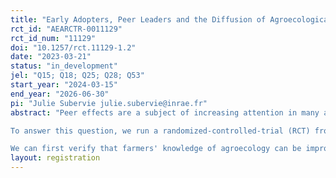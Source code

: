 ```yaml
---
title: "Early Adopters, Peer Leaders and the Diffusion of Agroecological Knowledge"
rct_id: "AEARCTR-0011129"
rct_id_num: "11129"
doi: "10.1257/rct.11129-1.2"
date: "2023-03-21"
status: "in_development"
jel: "Q15; Q18; Q25; Q28; Q53"
start_year: "2024-03-15"
end_year: "2026-06-30"
pi: "Julie Subervie julie.subervie@inrae.fr"
abstract: "Peer effects are a subject of increasing attention in many areas of economics research. Influence from peers can indeed generate social multiplier effects, whereby an initial investment targeting one small group can lead to larger changes, since individuals close to the target group tend to imitate them and learn from their experience. When it comes to the green transition in agriculture, the diffusion of new knowledge through peers could play a crucial role in promoting the adoption of agroecological practices. However, the conditions for successful peer learning in this context are still poorly understood. In particular, it is unknown whether the profile of the first individuals in peer groups to receive information affects its diffusion to other peers.
To answer this question, we run a randomized-controlled-trial (RCT) from a large sample of voluntary French farmers, where individuals are randomly assigned to peer groups and receive informative content for 18 months through a digital platform. Only one farmer per peer group receives the information directly, serving as the injection point of the group. Treatment varies depending on the profile of the designated injection point, which is either chosen randomly among early adopters of agroecological practices (Treatment~A) or among ordinary peers (Treatment~B). Farmers assigned to the control arm are also placed in peer groups but they receive no specific information on innovative practices (Treatment~C).
We can first verify that farmers' knowledge of agroecology can be improved by injecting informative content using a digital platform. In addition, we can measure the sharing of information between peers and test the hypothesis that receiving second-hand information can improve knowledge level. A major advantage of this protocol is that it can test the hypothesis that early adopters do better than ordinary peers, whether it is improving their own knowledge or transmitting newly acquired knowledge to their peers. Focusing on ordinary peers who receive information second-hand, who are the most representative farmers and therefore the target of public programs outside the experiment, we can further verify whether they acquire more knowledge when the information comes from an early adopter rather than from another ordinary peer."
layout: registration
---
```


